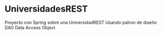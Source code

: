 # UniversidadesREST
Proyecto con Spring sobre una UniversidadREST
Usando patron de diseño DAO Data Access Object
